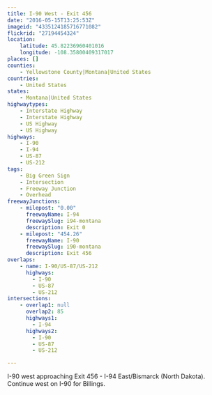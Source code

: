 ```yaml
---
title: I-90 West - Exit 456
date: "2016-05-15T13:25:53Z"
imageid: "4335124185716771082"
flickrid: "27194454324"
location:
    latitude: 45.82236960401016
    longitude: -108.35800409317017
places: []
counties:
    - Yellowstone County|Montana|United States
countries:
    - United States
states:
    - Montana|United States
highwaytypes:
    - Interstate Highway
    - Interstate Highway
    - US Highway
    - US Highway
highways:
    - I-90
    - I-94
    - US-87
    - US-212
tags:
    - Big Green Sign
    - Intersection
    - Freeway Junction
    - Overhead
freewayJunctions:
    - milepost: "0.00"
      freewayName: I-94
      freewaySlug: i94-montana
      description: Exit 0
    - milepost: "454.26"
      freewayName: I-90
      freewaySlug: i90-montana
      description: Exit 456
overlaps:
    - name: I-90/US-87/US-212
      highways:
        - I-90
        - US-87
        - US-212
intersections:
    - overlap1: null
      overlap2: 85
      highways1:
        - I-94
      highways2:
        - I-90
        - US-87
        - US-212

---
```

I-90 west approaching Exit 456 - I-94 East/Bismarck (North Dakota).  Continue west on I-90 for Billings.